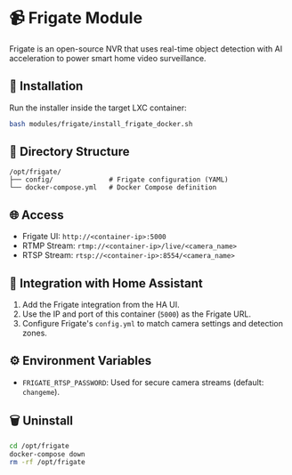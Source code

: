 # 📹 Frigate Module

Frigate is an open-source NVR that uses real-time object detection with AI acceleration to power smart home video surveillance.

## 🚀 Installation

Run the installer inside the target LXC container:
```bash
bash modules/frigate/install_frigate_docker.sh
```

## 📁 Directory Structure

```
/opt/frigate/
├── config/              # Frigate configuration (YAML)
└── docker-compose.yml   # Docker Compose definition
```

## 🌐 Access

- Frigate UI: `http://<container-ip>:5000`
- RTMP Stream: `rtmp://<container-ip>/live/<camera_name>`
- RTSP Stream: `rtsp://<container-ip>:8554/<camera_name>`

## 🧠 Integration with Home Assistant

1. Add the Frigate integration from the HA UI.
2. Use the IP and port of this container (`5000`) as the Frigate URL.
3. Configure Frigate's `config.yml` to match camera settings and detection zones.

## ⚙️ Environment Variables

- `FRIGATE_RTSP_PASSWORD`: Used for secure camera streams (default: `changeme`).

## 🗑️ Uninstall

```bash
cd /opt/frigate
docker-compose down
rm -rf /opt/frigate
```
